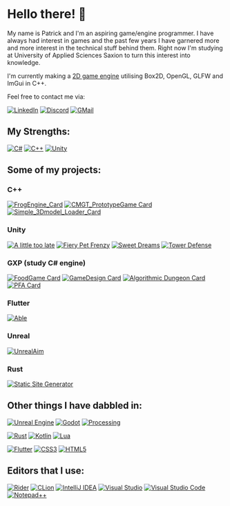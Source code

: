 # Hello there! 👋

My name is Patrick and I'm an aspiring game/engine programmer. I have always had interest in games and the past few years I have garnered more and more interest in the technical stuff behind them.
Right now I'm studying at University of Applied Sciences Saxion to turn this interest into knowledge. 

I'm currently making a [2D game engine](https://github.com/Patrycioss/FrogEngine.git) utilising Box2D, OpenGL, GLFW and ImGui in C++. 

Feel free to contact me via:

[![LinkedIn](https://img.shields.io/badge/linkedin-%230077B5.svg?style=for-the-badge&logo=linkedin&logoColor=white)](https://www.linkedin.com/in/schildpaddensoep/)
[![Discord](https://img.shields.io/badge/Patricius%232586-%235865F2.svg?style=for-the-badge&logo=discord&logoColor=white)](https://discord.com/channels/@me/)
[![GMail](https://img.shields.io/badge/patrickschuurdev@gmail.com-%23DC143C.svg?style=for-the-badge&logo=gmail&logoColor=white)](mailto:patrickschuurdev@gmail.com)


## My Strengths:   
[![C#](https://img.shields.io/badge/c%23-%23239120.svg?style=for-the-badge&logo=c-sharp&logoColor=white)](https://docs.microsoft.com/en-us/dotnet/csharp/)
[![C++](https://img.shields.io/badge/c++-%2300599C.svg?style=for-the-badge&logo=c%2B%2B&logoColor=white)](https://en.wikipedia.org/wiki/C%2B%2B)
[![Unity](https://img.shields.io/badge/unity-%23303030.svg?style=for-the-badge&logo=unity&logoColor=white)](https://unity.com/)





## Some of my projects:

### C++
[![FrogEngine_Card](https://github-readme-stats.vercel.app/api/pin/?username=patrycioss&repo=FrogEngine&theme=darcula)](https://github.com/patrycioss/FrogEngine)
[![CMGT_PrototypeGame Card](https://github-readme-stats.vercel.app/api/pin/?username=patrycioss&repo=CMGT_PrototypeGame&theme=darcula)](https://github.com/patrycioss/CMGT_PrototypeGame)
[![Simple_3Dmodel_Loader_Card](https://github-readme-stats.vercel.app/api/pin/?username=patrycioss&repo=Simple3DModelLoader&theme=darcula)](https://github.com/patrycioss/Simple3DModelLoader)


### Unity
[![A little too late](https://github-readme-stats.vercel.app/api/pin/?username=wiebehero&repo=ProjectGameY2T1&theme=gruvbox_light)](https://github.com/WiebeHero/ProjectGameY2T1)
[![Fiery Pet Frenzy](https://github-readme-stats.vercel.app/api/pin/?username=wiebehero&repo=ProjectGameY2T3&theme=gruvbox_light)](https://github.com/WiebeHero/ProjectGameY2T3)
[![Sweet Dreams](https://github-readme-stats.vercel.app/api/pin/?username=Patrycioss&repo=MonsterGame&theme=gruvbox_light)](https://github.com/Patrycioss/MonsterGame)
[![Tower Defense](https://github-readme-stats.vercel.app/api/pin/?username=Patrycioss&repo=TowerDefense&theme=gruvbox_light)](https://github.com/Patrycioss/TowerDefense)

### GXP (study C# engine)
[![FoodGame Card](https://github-readme-stats.vercel.app/api/pin/?username=patrycioss&repo=Street-Food-Fighters&theme=shades-of-purple)](https://github.com/patrycioss/Street-Food-Fighters)
[![GameDesign Card](https://github-readme-stats.vercel.app/api/pin/?username=patrycioss&repo=Totally-not-a-mario-ripoff&theme=shades-of-purple)](https://github.com/Patrycioss/Totally-not-a-mario-ripoff)
[![Algorithmic Dungeon Card](https://github-readme-stats.vercel.app/api/pin/?username=patrycioss&repo=algorithmic-dungeon&theme=shades-of-purple)](https://github.com/patrycioss/algorithmic-dungeon)
[![PFA Card](https://github-readme-stats.vercel.app/api/pin/?username=patrycioss&repo=Spare-Parts-Never-Truly-Broken&theme=shades-of-purple)](https://github.com/patrycioss/Spare-Parts-Never-Truly-Broken)

### Flutter
[![Able](https://github-readme-stats.vercel.app/api/pin/?username=patrycioss&repo=epicest&theme=cobalt)](https://github.com/patrycioss/epicest)

### Unreal
[![UnrealAim](https://github-readme-stats.vercel.app/api/pin/?username=patrycioss&repo=UnrealAim&theme=dracula)](https://github.com/patrycioss/UnrealAim)

### Rust
[![Static Site Generator](https://github-readme-stats.vercel.app/api/pin/?username=patrycioss&repo=static-site-generator&theme=codeSTACKr)](https://github.com/patrycioss/static-site-generator)


## Other things I have dabbled in:
[![Unreal Engine](https://img.shields.io/badge/unrealengine-%23313131.svg?style=for-the-badge&logo=unrealengine&logoColor=white)](https://unrealengine.com/)
[![Godot](https://img.shields.io/badge/godot-%23006699.svg?style=for-the-badge&logo=godotengine&logoColor=white)](https://godotengine.org/)
[![Processing](https://img.shields.io/badge/processing-%2302569B.svg?style=for-the-badge&logo=processingfoundation&logoColor=white)](https://processing.org/)


[![Rust](https://img.shields.io/badge/rust-%23000000.svg?style=for-the-badge&logo=rust&logoColor=white)](https://rust-lang.org/)
[![Kotlin](https://img.shields.io/badge/kotlin-%237F52FF.svg?style=for-the-badge&logo=kotlin&logoColor=white)](https://kotlinlang.org/)
[![Lua](https://img.shields.io/badge/lua-%232C2D72.svg?style=for-the-badge&logo=lua&logoColor=white)](https://lua.org/)


[![Flutter](https://img.shields.io/badge/Flutter-%2302569B.svg?style=for-the-badge&logo=Flutter&logoColor=white)](https://flutter.dev/)
[![CSS3](https://img.shields.io/badge/css3-%231572B6.svg?style=for-the-badge&logo=css3&logoColor=white)](https://en.wikipedia.org/wiki/CSS)
[![HTML5](https://img.shields.io/badge/html5-%23E34F26.svg?style=for-the-badge&logo=html5&logoColor=white)](https://en.wikipedia.org/wiki/HTML)

## Editors that I use:
[![Rider](https://img.shields.io/badge/Rider-000000.svg?style=for-the-badge&logo=Rider&logoColor=white&color=black&labelColor=crimson)](https://jetbrains.com/rider/)
[![CLion](https://img.shields.io/badge/CLion-black?style=for-the-badge&logo=clion&logoColor=white)](https://jetbrains.com/clion/)
[![IntelliJ IDEA](https://img.shields.io/badge/IntelliJIDEA-000000.svg?style=for-the-badge&logo=intellij-idea&logoColor=white)](https://jetbrains.com/idea/)
[![Visual Studio](https://img.shields.io/badge/Visual%20Studio-5C2D91.svg?style=for-the-badge&logo=visual-studio&logoColor=white)](https://visualstudio.microsoft.com/)
[![Visual Studio Code](https://img.shields.io/badge/Visual%20Studio%20Code-0078d7.svg?style=for-the-badge&logo=visual-studio-code&logoColor=white)](https://code.visualstudio.com/)
[![Notepad++](https://img.shields.io/badge/Notepad++-90E59A.svg?style=for-the-badge&logo=notepad%2b%2b&logoColor=black)](https://notepad-plus-plus.org/)




